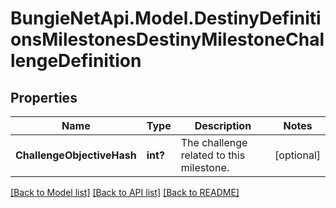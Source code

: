 # BungieNetApi.Model.DestinyDefinitionsMilestonesDestinyMilestoneChallengeDefinition
## Properties

Name | Type | Description | Notes
------------ | ------------- | ------------- | -------------
**ChallengeObjectiveHash** | **int?** | The challenge related to this milestone. | [optional] 

[[Back to Model list]](../README.md#documentation-for-models) [[Back to API list]](../README.md#documentation-for-api-endpoints) [[Back to README]](../README.md)

